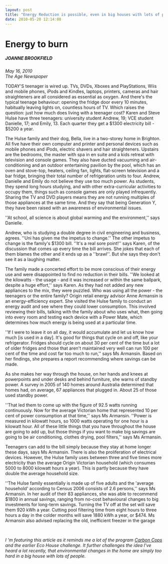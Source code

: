 ```yaml
---
layout: post
title: "Energy Reduction is possible, even in big houses with lots of people!"
date: 2010-05-20 12:14:08
---
```


# Energy to burn

<!-- Class 'push-0' just right-aligns the element so that the main content comes first. -->

<!-- Class 'push-0' just right-aligns the element so that the main content comes first. -->

<div>
  <!-- cT-storyDetails -->
  
  <!-- cT-storyDetails -->
</div>

##### JOANNE BROOKFIELD

<div>
  <cite>May 16, 2010</cite>
</div>

<div>
  <cite>The Age Newspaper</cite>
</div>

<div>
  <p>
    TODAY'S teenager is wired up. TVs, DVDs, Xboxes and PlayStations, Wiis and mobile phones, iPods and Kindles, laptops, printers, cameras and hair straighteners are all considered as essential as oxygen. And there's the typical teenage behaviour: opening the fridge door every 10 minutes, habitually leaving lights on, countless hours of TV. Which raises the question: just how much does living with a teenager cost? Karen and Steve Hulse have three teenagers: university student Andrew, 19; VCE student Danielle, 17; and Emily, 13. Each quarter they get a $1300 electricity bill - $5200 a year.
  </p>
  
  <p>
    The Hulse family and their dog, Bella, live in a two-storey home in Brighton. All five have their own computer and printer and personal devices such as mobile phones and iPods, electric shavers and hair straighteners. Upstairs are the bedrooms, the master with spa in en suite and a kids retreat with television and console games. They also have ducted vacuuming and air-conditioning and an outdoor entertaining pavilion by the pool, which has an oven and stove-top, heaters, ceiling fan, lights, flat-screen television and a bar fridge, bringing their total number of refrigeration units to four. Andrew, Danielle and Emily do not believe they use too much power. As students, they spend long hours studying, and with other extra-curricular activities to occupy them, things such as console games are only played infrequently. Sharing the TV and DVD players means they are not running multiples of those appliances at the same time. And they say that being Generation Y, they have been raised with an awareness of environmental issues.
  </p>
  
  <p>
    ''At school, all science is about global warming and the environment,'' says Danielle.
  </p>
  
  <p>
    Andrew, who is studying a double degree in civil engineering and business, agrees. ''Uni has given me the impetus to change.'' The other impetus to change is the family's $1300 bill. ''It's a real sore point!'' says Karen, of the discussion that comes up every time the bill arrives. She jokes that each of them blames the other and it ends up as a ''brawl''. But she says they don't see it as a laughing matter.
  </p>
  
  <p>
    The family made a concerted effort to be more conscious of their energy use and were disappointed to find no reduction in their bills. ''We looked at the kilowatts - the usage - and it was increased or within the same ballpark, despite a huge effort,'' says Karen. As they had not added any new appliances to the mix, they were puzzled. Who was using all the power - the teenagers or the entire family? Origin retail energy advisor Anne Armansin is an energy-efficiency expert. She visited the Hulse family to conduct an energy audit and see where they could lower consumption. This involved reviewing their bills, talking with the family about who uses what, then going into every room and testing each device with a Power Mate, which determines how much energy is being used at a particular time.
  </p>
  
  <p>
    ''If I were to leave it on all day, it would accumulate and let us know how much [is used in a day]. It's good for things that cycle on and off, like your refrigerator. Fridges should cycle on about 30 per cent of the time but a lot of older fridges and those that aren't maintained very well can run 100 per cent of the time and cost far too much to run,'' says Ms Armansin. Based on her findings, she prepares a report recommending where savings can be made.
  </p>
  
  <p>
    As she makes her way through the house, on her hands and knees at powerpoints and under desks and behind furniture, she warns of standby power. A survey in 2005 of 140 homes around Australia determined that homes had, on average, 67 appliances that plugged in. About 25 of those used standby power.
  </p>
  
  <p>
    ''That led them to come up with the figure of 92.5 watts running continuously. Now for the average Victorian home that represented 10 per cent of power consumption at that time,'' says Ms Armansin. ''Power is measured in kilowatt hours, so 1000 watts operating for one hour is a kilowatt hour. All of these little things that you have throughout the house are going to add up, but those things if you want to make big savings are going to be air conditioning, clothes drying, pool filters,'' says Ms Armansin.
  </p>
  
  <p>
    Teenagers can add to the bill simply because they stay at home longer these days, says Ms Armansin. There is also the proliferation of electrical devices. However, the Hulse family uses between three and five times more electricity than the average Origin Victorian household (which consumes 5000 to 8000 kilowatt hours a year). This is partly because they have double the average household size.
  </p>
  
  <p>
    ''The Hulse family essentially is made up of five adults and the 'average household' according to Census 2006 consists of 2.6 persons,'' says Ms Armansin. In her audit of their 83 appliances, she was able to recommend $1800 in annual savings, ranging from no-cost behavioural changes to big investments for long-term savings. Turning the TV off at the set will save them 920 kWh a year. Cutting pool filtering time from eight hours to three hours a day in the colder months will save 1880 kWh a year, or $474. Ms Armansin also advised replacing the old, inefficient freezer in the garage <br class="spacer_" />
  </p>
  
  <p>
    <em> </em>
  </p>
  
  <p>
    <em>I 'm featuring this article as it reminds me a lot of the program </em><a href="http://www.greenrenters.org/2010/01/things-to-watch-carbon-cops/"><em>Carbon Cops </em></a><em>and the earlier Eco House challenge. It further challenges the idea I've heard a lot recently, that environmental changes in the home are simply too hard in a big house with lots of people.</em>
  </p>
</div>